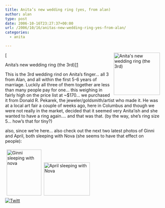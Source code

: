 ```yaml
---
title: Anita’s new wedding ring (yes, from alan)
author: alan
type: post
date: 2006-10-16T23:27:37+00:00
url: /2006/10/16/anitas-new-wedding-ring-yes-from-alan/
categories:
  - anita

---
```

[<img src="https://zeroasterisk.com/photos/main.php?g2_view=core.DownloadItem&g2_itemId=30444&g2_serialNumber=2" class="giThumbnail" alt="Anita's new wedding ring (the 3rd)" longdesc="" align="right" height="138" width="150" />
  
Anita&#8217;s new wedding ring (the 3rd)][1] 

This is the 3rd wedding rind on Anita&#8217;s finger&#8230; all 3 from Alan, and all within the first 5-6 years of marriage. Luckily all three of them together are less than many people pay for one&#8230; this weighing in fairly high on the price list at ~$170&#8230; we purchased it from Donald R. Pekarek, the jeweler/goldsmith/artist who made it. He was at a local art fair a couple of weeks ago, here in Columbus and though we were not really in the market, decided that it seemed very Anita&#8217;ish and she wanted to have a ring again&#8230;. and that was that. (by the way, she&#8217;s ring size 5&#8230; how&#8217;s that for tiny?) 

also, since we&#8217;re here&#8230; also check out the next two latest photos of Ginni and April, both sleeping with Nova (she seems to have that effect on people): 

<div style="padding:5px;">
  <a href="https://zeroasterisk.com/photos/main.php?g2_view=core.ShowItem&g2_itemId=30434"><img src="https://zeroasterisk.com/photos/main.php?g2_view=core.DownloadItem&g2_itemId=30436&g2_serialNumber=2" class="giThumbnail" alt="Ginni sleeping with nova" longdesc="" height="150" width="113" /></a>&nbsp; <a href="https://zeroasterisk.com/photos/main.php?g2_view=core.ShowItem&g2_itemId=30438"><img src="https://zeroasterisk.com/photos/main.php?g2_view=core.DownloadItem&g2_itemId=30440&g2_serialNumber=2" class="giThumbnail" alt="April sleeping with Nova" longdesc="" height="108" width="150" /></a>
</div>

<div class="twttr_button">
  <a href="http://twitter.com/share?url=https://zeroasterisk.com/2006/10/16/anitas-new-wedding-ring-yes-from-alan/&text=Anita%27s+new+wedding+ring+%28yes%2C+from+alan%29" target="_blank" title="Click here if you like this article."> <img src="http://zeroasterisk.com/wp-content/plugins/twitter-plugin/images/twitt.gif" alt="Twitt" /> </a>
</div>

 [1]: https://zeroasterisk.com/photos/main.php?g2_view=core.ShowItem&g2_itemId=30442